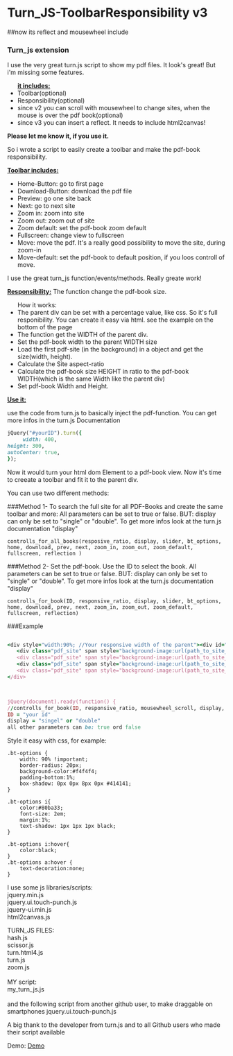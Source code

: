 # Turn_JS-ToolbarResponsibility v3
##now its reflect and mousewheel include
<h3>Turn_js extension</h3>
I use the very great turn.js script to show my pdf files.
It look's great! But i'm missing some features.

<ul><b><u>it includes:</u></b>
<li>Toolbar(optional)</li>
<li>Responsibility(optional)</li>
<li>since v2 you can scroll with mousewheel to change sites, when the mouse is over the pdf book(optional)</li>
<li>since v3 you can insert a reflect. It needs to include html2canvas!</li>
</ul>

<b>Please let me know it, if you use it. </b>

So i wrote a script to easily create a toolbar and make the pdf-book responsibility.

<u><b>Toolbar includes:</b></u>
<ul>
<li>Home-Button: go to first page</li>
<li>Download-Button: download the pdf file</li>
<li>Preview: go one site back</li>
<li>Next: go to next site</li>
<li>Zoom in: zoom into site</li>
<li>Zoom out: zoom out of site</li>
<li>Zoom default: set the pdf-book zoom default</li>
<li>Fullscreen: change view to fullscreen</li>
<li>Move: move the pdf. It's a really good possibility to move the site, during zoom-in</li>
<li>Move-default: set the pdf-book to default position, if you loos controll of move.</li>
</ul>
I use the great turn_js function/events/methods. Really greate work!

<u><b>Responsibility:</u></b>
The function change the pdf-book size. 

<ul>How it works:
<li>The parent div can be set with a percentage value, like css. So it's full responibility. You can create it easy via html. see the example on the bottom of the page</li>
<li>The function get the WIDTH of the parent div.</li>
<li>Set the pdf-book width to the parent WIDTH size</li>
<li>Load the first pdf-site (in the background) in a object and get the size(width, height). </li>
<li>Calculate the Site aspect-ratio</li>
<li>Calculate the pdf-book size HEIGHT in ratio to the pdf-book WIDTH(which is the same Width like the parent div)</li> 
<li>Set pdf-book Width and Height.</li>
</ul>

<u><b>Use it:</u></b><br>

use the code from turn.js to basically inject the pdf-function. You can get more infos in the turn.js Documentation
```ruby
jQuery("#yourID").turn({
     width: 400,
height: 300,
autoCenter: true,
});
```
Now it would turn your html dom Element to a pdf-book view.
Now it's time to creeate a toolbar and fit it to the parent div.

You can use two different methods:

###Method 1- To search the full site for all PDF-Books and create the same toolbar and more:
All parameters can be set to true or false. BUT: display can only be set to "single" or "double". To get more infos look at the turn.js documentation "display" 
```
controlls_for_all_books(resposive_ratio, display, slider, bt_options, home, download, prev, next, zoom_in, zoom_out, zoom_default, fullscreen, reflection )
```

###Method 2- Set the pdf-book. Use the ID to select the book.
All parameters can be set to true or false. BUT: display can only be set to "single" or "double". To get more infos look at the turn.js documentation "display" 

```
controlls_for_book(ID, responsive_ratio, display, slider, bt_options, home, download, prev, next, zoom_in, zoom_out, zoom_default, fullscreen, reflection)
```

###Example
```ruby

<div style="width:90%; //Your responsive width of the parent"><div id="yourID" class="turn_js ui-flipbook" data-pdf-src="path_to_the_pdf_file">
   <div class="pdf_site" span style="background-image:url(path_to_site_1_jpg);"></div>
   <div class="pdf_site" span style="background-image:url(path_to_site_2_jpg);"></div>
   <div class="pdf_site" span style="background-image:url(path_to_site_3_jpg);"></div>
   <div class="pdf_site" span style="background-image:url(path_to_site_1_jpg);"></div>
</div> 



jQuery(document).ready(function() {
//controlls_for_book(ID, responsive_ratio, mousewheel_scroll, display, slider, bt_options, home, download, prev, next, zoom_in, zoom_out, zoom_default, fullscreen, reflection){    
ID = "your id" 
display = "singel" or "double"
all other parameters can be: true ord false
``` 

Style it easy with css, for example:
```
.bt-options {
	width: 90% !important;
	border-radius: 20px;
	background-color:#f4f4f4;
	padding-bottom:1%;
	box-shadow: 0px 0px 8px 0px #414141;
} 
   
.bt-options i{
	color:#80ba33;
	font-size: 2em;
	margin:1%;
	text-shadow: 1px 1px 1px black;
}

.bt-options i:hover{
	color:black;
}
.bt-options a:hover {
	text-decoration:none;
}
```

I use some js libraries/scripts: <br>
jquery.min.js <br/>
jquery.ui.touch-punch.js <br/>
jquery-ui.min.js <br/>
html2canvas.js <br/>


TURN_JS FILES: <br>
hash.js <br>
scissor.js <br>
turn.html4.js <br>
turn.js <br>
zoom.js <br>
<br>
MY script:<br>
my_turn_js.js <br>
<br>
and the following script from another github user, to make draggable on smartphones
jquery.ui.touch-punch.js  

A big thank to the developer from turn.js and to all Github users who made their script available 

Demo:
<a href="https://rottmanninfo.at/turn_js.html" target="_blank" >Demo</a>
